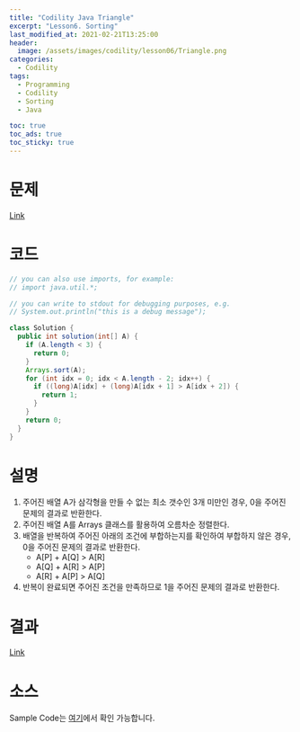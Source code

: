 ```yaml
---
title: "Codility Java Triangle"
excerpt: "Lesson6. Sorting"
last_modified_at: 2021-02-21T13:25:00
header:
  image: /assets/images/codility/lesson06/Triangle.png
categories:
  - Codility
tags:
  - Programming
  - Codility
  - Sorting
  - Java

toc: true
toc_ads: true
toc_sticky: true
---
```

# 문제
[Link](https://app.codility.com/programmers/lessons/6-sorting/triangle/)

# 코드
```java
// you can also use imports, for example:
// import java.util.*;

// you can write to stdout for debugging purposes, e.g.
// System.out.println("this is a debug message");

class Solution {
  public int solution(int[] A) {
    if (A.length < 3) {
      return 0;
    }
    Arrays.sort(A);
    for (int idx = 0; idx < A.length - 2; idx++) {
      if ((long)A[idx] + (long)A[idx + 1] > A[idx + 2]) {
        return 1;
      }
    }
    return 0;
  }
}
```

# 설명
1. 주어진 배열 A가 삼각형을 만들 수 없는 최소 갯수인 3개 미만인 경우, 0을 주어진 문제의 결과로 반환한다.
2. 주어진 배열 A를 Arrays 클래스를 활용하여 오름차순 정렬한다.
3. 배열을 반복하여 주어진 아래의 조건에 부합하는지를 확인하여 부합하지 않은 경우, 0을 주어진 문제의 결과로 반환한다.
    - A[P] + A[Q] > A[R]
    - A[Q] + A[R] > A[P]
    - A[R] + A[P] > A[Q]
4. 반복이 완료되면 주어진 조건을 만족하므로 1을 주어진 문제의 결과로 반환한다.

# 결과
[Link](https://app.codility.com/demo/results/trainingS8CWFP-THS/)

# 소스
Sample Code는 [여기](https://github.com/GracefulSoul/codility/blob/master/src/main/java/lesson06/Triangle.java)에서 확인 가능합니다.